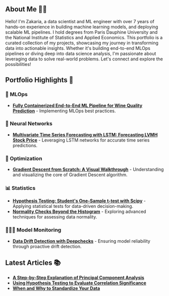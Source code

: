 <!--
<div align="center">
  <img src="https://media.giphy.com/media/M9gbBd9nbDrOTu1Mqx/giphy.gif" width="150"/>
  <h1>Data Science & MLOps Portfolio 🚀</h1>
  <p>Crafting Intelligent Solutions with Data</p>
</div>

<div align="center">
  <a href="https://www.linkedin.com/in/zakaria-j-266570108/" target="_blank">
    <img src="https://img.shields.io/badge/LinkedIn-%230077B5.svg?style=for-the-badge&logo=linkedin&logoColor=white" alt="LinkedIn Badge"/>
  </a>
  <a href="https://medium.com/@zakaria.jaadi" target="_blank">
    <img src="https://img.shields.io/badge/Medium-%2312100E.svg?style=for-the-badge&logo=medium&logoColor=white" alt="Medium Badge"/>
  </a>
  <a href="your-twitter-URL" target="_blank">
    <img src="https://img.shields.io/badge/Twitter-%231DA1F2.svg?style=for-the-badge&logo=twitter&logoColor=white" alt="Twitter Badge"/>
  </a>
</div>

<br/>
-->

<h2>About Me 🧑‍💻</h2>

<p>
  Hello! I'm Zakaria, a data scientist and ML engineer with over 7 years of hands-on experience in building machine learning models, and deploying scalable ML pipelines. I hold degrees from Paris Dauphine University and the National Institute of Statistics and Applied Economics. 
  This portfolio is a curated collection of my projects, showcasing my journey in transforming data into actionable insights. Whether it's building end-to-end MLOps pipelines or diving deep into data science analysis, I'm passionate about leveraging data to solve real-world problems. Let's connect and explore the possibilities!
</p>

<h2>Portfolio Highlights 📂</h2>

<h3>🤖 MLOps</h3>

* **[Fully Containerized End-to-End ML Pipeline for Wine Quality Prediction](https://github.com/zakariajaadi/WinePredictionMlops/blob/main/README.md)** - Implementing MLOps best practices.

<h3>🧠 Neural Networks</h3>

* **[Multivariate Time Series Forecasting with LSTM: Forecasting LVMH Stock Price](https://github.com/zakariajaadi/data-science-portofolio/blob/main/LVMH%20stock%20price%20prediction%20with%20LSTM.ipynb)** - Leveraging LSTM networks for accurate time series predictions.

<h3>🎯 Optimization</h3>

* **[Gradient Descent from Scratch: A Visual Walkthrough](https://colab.research.google.com/github/zakariajaadi/data-science-portofolio/blob/main/Gradient%20Descent%20Algorithm.ipynb)** - Understanding and visualizing the core of Gradient Descent algorithm.

<h3>📊 Statistics</h3>

* **[Hypothesis Testing: Student's One-Sample t-test with Scipy](https://github.com/zakariajaadi/data-science-portofolio/blob/main/Student's%20t-test%20Hypothesis%20Testing%20with%20Scipy.ipynb)** - Applying statistical tests for data-driven decision-making.
* **[Normality Checks Beyond the Histogram](https://github.com/zakariajaadi/data-science-portofolio/blob/main/Normality%20Beyond%20the%20Histogram.ipynb)** - Exploring advanced techniques for assessing data normality.

<h3>🕵🏼‍♂️ Model Monitoring</h3>

* **[Data Drift Detection with Deepchecks](https://colab.research.google.com/github/zakariajaadi/data-science-portofolio/blob/main/Data%20Drift%20Detection%20With%20DeepCheck.ipynb)** - Ensuring model reliability through proactive drift detection.

<h2>Latest Articles 📚</h2>

* **[A Step-by-Step Explanation of Principal Component Analysis](https://builtin.com/data-science/step-step-explanation-principal-component-analysis)**
* **[Using Hypothesis Testing to Evaluate Correlation Significance](https://medium.com/towards-data-science/eveything-you-need-to-know-about-interpreting-correlations-2c485841c0b8)**
* **[When and Why to Standardize Your Data](https://builtin.com/data-science/when-and-why-standardize-your-data)**
